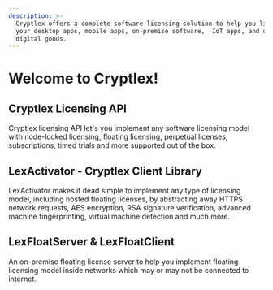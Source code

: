 ```yaml
---
description: >-
  Cryptlex offers a complete software licensing solution to help you license
  your desktop apps, mobile apps, on-premise software,  IoT apps, and other
  digital goods.
---
```


# Welcome to Cryptlex!

## Cryptlex Licensing API

Cryptlex licensing API let's you implement any software licensing model with node-locked licensing, floating licensing, perpetual licenses, subscriptions, timed trials and more supported out of the box. 

## LexActivator - Cryptlex Client Library

LexActivator makes it dead simple to implement any type of licensing model, including hosted floating licenses, by abstracting away HTTPS network requests, AES encryption, RSA signature verification, advanced machine fingerprinting, virtual machine detection and much more.

## LexFloatServer & LexFloatClient

An on-premise floating license server to help you implement floating licensing model inside networks which may or may not be connected to internet.

